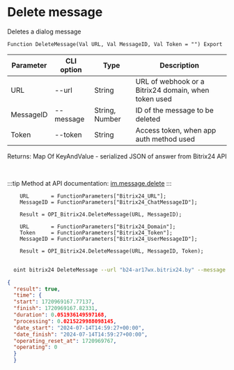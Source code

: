 ﻿---
sidebar_position: 4
---

# Delete message
 Deletes a dialog message



`Function DeleteMessage(Val URL, Val MessageID, Val Token = "") Export`

  | Parameter | CLI option | Type | Description |
  |-|-|-|-|
  | URL | --url | String | URL of webhook or a Bitrix24 domain, when token used |
  | MessageID | --message | String, Number | ID of the message to be deleted |
  | Token | --token | String | Access token, when app auth method used |

  
  Returns:  Map Of KeyAndValue - serialized JSON of answer from Bitrix24 API

<br/>

:::tip
Method at API documentation: [im.message.delete](https://dev.1c-bitrix.ru/learning/course/?COURSE_ID=93&LESSON_ID=12119)
:::
<br/>


```bsl title="Code example"
    URL       = FunctionParameters["Bitrix24_URL"];
    MessageID = FunctionParameters["Bitrix24_ChatMessageID"];

    Result = OPI_Bitrix24.DeleteMessage(URL, MessageID);

    URL       = FunctionParameters["Bitrix24_Domain"];
    Token     = FunctionParameters["Bitrix24_Token"];
    MessageID = FunctionParameters["Bitrix24_UserMessageID"];

    Result = OPI_Bitrix24.DeleteMessage(URL, MessageID, Token);
```



```sh title="CLI command example"
    
  oint bitrix24 DeleteMessage --url "b24-ar17wx.bitrix24.by" --message "8684" --token "fe3fa966006e9f06006b12e400000001000..."

```

```json title="Result"
{
  "result": true,
  "time": {
  "start": 1720969167.77137,
  "finish": 1720969167.82331,
  "duration": 0.051936149597168,
  "processing": 0.0215229988098145,
  "date_start": "2024-07-14T14:59:27+00:00",
  "date_finish": "2024-07-14T14:59:27+00:00",
  "operating_reset_at": 1720969767,
  "operating": 0
  }
  }
```
